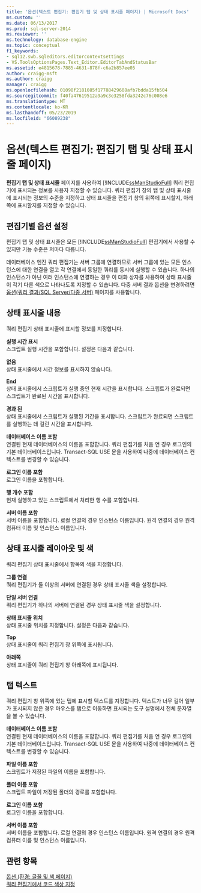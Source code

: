 ```yaml
---
title: '옵션(텍스트 편집기: 편집기 탭 및 상태 표시줄 페이지) | Microsoft Docs'
ms.custom: ''
ms.date: 06/13/2017
ms.prod: sql-server-2014
ms.reviewer: ''
ms.technology: database-engine
ms.topic: conceptual
f1_keywords:
- sql12.swb.sqleditors.editorcontextsettings
- VS.ToolsOptionsPages.Text_Editor.EditorTabAndStatusBar
ms.assetid: e4815678-7885-4631-878f-c6a2b857ee05
author: craigg-msft
ms.author: craigg
manager: craigg
ms.openlocfilehash: 01098f2181085f17788429608afb7bdda15fb504
ms.sourcegitcommit: f40fa47619512a9a9c3e3258fda3242c76c008e6
ms.translationtype: MT
ms.contentlocale: ko-KR
ms.lasthandoff: 05/23/2019
ms.locfileid: "66089238"
---
```

# <a name="options-text-editor-editor-tab-and-status-bar-page"></a>옵션(텍스트 편집기: 편집기 탭 및 상태 표시줄 페이지)
  **편집기 탭 및 상태 표시줄** 페이지를 사용하여 [!INCLUDE[ssManStudioFull](../includes/ssmanstudiofull-md.md)] 쿼리 편집기에 표시되는 정보를 사용자 지정할 수 있습니다. 쿼리 편집기 창의 탭 및 상태 표시줄에 표시되는 정보의 수준을 지정하고 상태 표시줄을 편집기 창의 위쪽에 표시할지, 아래쪽에 표시할지를 지정할 수 있습니다.  
  
## <a name="option-settings-by-editor"></a>편집기별 옵션 설정  
 편집기 탭 및 상태 표시줄은 모든 [!INCLUDE[ssManStudioFull](../includes/ssmanstudiofull-md.md)] 편집기에서 사용할 수 있지만 기능 수준은 저마다 다릅니다.  
  
 데이터베이스 엔진 쿼리 편집기는 서버 그룹에 연결하므로 서버 그룹에 있는 모든 인스턴스에 대한 연결을 열고 각 연결에서 동일한 쿼리를 동시에 실행할 수 있습니다. 하나의 인스턴스가 아닌 여러 인스턴스에 연결하는 경우 이 대화 상자를 사용하여 상태 표시줄이 각기 다른 색으로 나타나도록 지정할 수 있습니다. 다중 서버 결과 옵션을 변경하려면 [옵션(쿼리 결과/SQL Server/다중 서버)](../../2014/database-engine/options-query-results-sql-server-multi-server.md) 페이지를 사용합니다.  
  
## <a name="status-bar-content"></a>상태 표시줄 내용  
 쿼리 편집기 상태 표시줄에 표시할 정보를 지정합니다.  
  
 **실행 시간 표시**  
 스크립트 실행 시간을 포함합니다. 설정은 다음과 같습니다.  
  
 **없음**  
 상태 표시줄에서 시간 정보를 표시하지 않습니다.  
  
 **End**  
 상태 표시줄에서 스크립트가 실행 중인 현재 시간을 표시합니다. 스크립트가 완료되면 스크립트가 완료된 시간을 표시합니다.  
  
 **경과 된**  
 상태 표시줄에서 스크립트가 실행된 기간을 표시합니다. 스크립트가 완료되면 스크립트를 실행하는 데 걸린 시간을 표시합니다.  
  
 **데이터베이스 이름 포함**  
 연결된 현재 데이터베이스의 이름을 포함합니다. 쿼리 편집기를 처음 연 경우 로그인의 기본 데이터베이스입니다. Transact-SQL USE 문을 사용하여 나중에 데이터베이스 컨텍스트를 변경할 수 있습니다.  
  
 **로그인 이름 포함**  
 로그인 이름을 포함합니다.  
  
 **행 개수 포함**  
 현재 실행하고 있는 스크립트에서 처리한 행 수를 포함합니다.  
  
 **서버 이름 포함**  
 서버 이름을 포함합니다. 로컬 연결의 경우 인스턴스 이름입니다. 원격 연결의 경우 원격 컴퓨터 이름 및 인스턴스 이름입니다.  
  
## <a name="status-bar-layout-and-colors"></a>상태 표시줄 레이아웃 및 색  
 쿼리 편집기 상태 표시줄에서 항목의 색을 지정합니다.  
  
 **그룹 연결**  
 쿼리 편집기가 둘 이상의 서버에 연결된 경우 상태 표시줄 색을 설정합니다.  
  
 **단일 서버 연결**  
 쿼리 편집기가 하나의 서버에 연결된 경우 상태 표시줄 색을 설정합니다.  
  
 **상태 표시줄 위치**  
 상태 표시줄 위치를 지정합니다. 설정은 다음과 같습니다.  
  
 **Top**  
 상태 표시줄이 쿼리 편집기 창 위쪽에 표시됩니다.  
  
 **아래쪽**  
 상태 표시줄이 쿼리 편집기 창 아래쪽에 표시됩니다.  
  
## <a name="tab-text"></a>탭 텍스트  
 쿼리 편집기 창 위쪽에 있는 탭에 표시할 텍스트를 지정합니다. 텍스트가 너무 길어 일부가 표시되지 않은 경우 마우스를 탭으로 이동하면 표시되는 도구 설명에서 전체 문자열을 볼 수 있습니다.  
  
 **데이터베이스 이름 포함**  
 연결된 현재 데이터베이스의 이름을 포함합니다. 쿼리 편집기를 처음 연 경우 로그인의 기본 데이터베이스입니다. Transact-SQL USE 문을 사용하여 나중에 데이터베이스 컨텍스트를 변경할 수 있습니다.  
  
 **파일 이름 포함**  
 스크립트가 저장된 파일의 이름을 포함합니다.  
  
 **폴더 이름 포함**  
 스크립트 파일이 저장된 폴더의 경로를 포함합니다.  
  
 **로그인 이름 포함**  
 로그인 이름을 포함합니다.  
  
 **서버 이름 포함**  
 서버 이름을 포함합니다. 로컬 연결의 경우 인스턴스 이름입니다. 원격 연결의 경우 원격 컴퓨터 이름 및 인스턴스 이름입니다.  
  
## <a name="see-also"></a>관련 항목  
 [옵션 &#40;환경: 글꼴 및 색 페이지&#41;](../ssms/menu-help/options-environment-fonts-and-colors-page.md)   
 [쿼리 편집기에서 코드 색상 지정](../relational-databases/scripting/color-coding-in-query-editors.md)  
  
  
